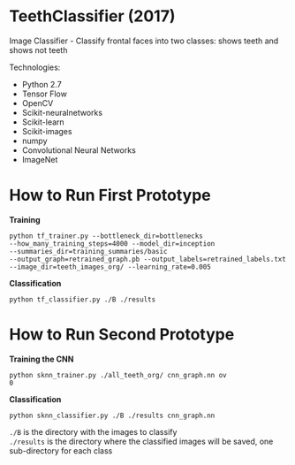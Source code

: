 # TeethClassifier (2017)
Image Classifier - Classify frontal faces into two classes: shows teeth and shows not teeth

Technologies:
 - Python 2.7
 - Tensor Flow
 - OpenCV
 - Scikit-neuralnetworks
 - Scikit-learn
 - Scikit-images
 - numpy
 - Convolutional Neural Networks
 - ImageNet

# How to Run First Prototype

<b>Training</b>

<code>python tf_trainer.py --bottleneck_dir=bottlenecks --how_many_training_steps=4000 --model_dir=inception --summaries_dir=training_summaries/basic --output_graph=retrained_graph.pb --output_labels=retrained_labels.txt --image_dir=teeth_images_org/ --learning_rate=0.005</code>

<b>Classification</b>

<code>python tf_classifier.py ./B ./results</code>
 
 # How to Run Second Prototype

<b>Training the CNN</b>

<code>python sknn_trainer.py ./all_teeth_org/ cnn_graph.nn ov 0</code>

<b>Classification</b>

<code>python sknn_classifier.py ./B ./results cnn_graph.nn</code>

<code>./B</code> is the directory with the images to classify<br>
<code>./results</code> is the directory where the classified images will be saved, one sub-directory for each class
